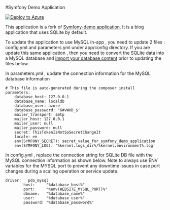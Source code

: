 #Symfony Demo Application

[![Deploy to Azure](http://azuredeploy.net/deploybutton.png)](https://azuredeploy.net/)

This application is a fork of [Symfony-demo application](https://github.com/symfony/symfony-demo). It  is a blog application that uses SQLite by default. 

To update the application to use MySQL in-app , you need to update 2 files : config.yml and parameters.yml under app/config directory. If you are update this same application , then you need to convert the SQLite data into a MySQL database and [import your database content](https://blogs.msdn.microsoft.com/appserviceteam/2016/08/18/exporting-your-database-to-local-mysql/) prior to updating the files below. 

In parameters.yml , update the connection information for the MySQL database information
```
# This file is auto-generated during the composer install
parameters:
    database_host: 127.0.0.1
    database_name: localdb
    database_user: azure
    database_password: '6#vWHD_$'
    mailer_transport: smtp
    mailer_host: 127.0.0.1
    mailer_user: null
    mailer_password: null
    secret: ThisTokenIsNotSoSecretChangeIt
    locale: en
    env(SYMFONY_SECRET): secret_value_for_symfony_demo_application
    env(SYMFONY_LOG): '%kernel.logs_dir%/%kernel.environment%.log'

```
In config.yml , replace the connection string for SQLite DB file with the MySQL connection information as shown below. Note to always use ENV variables for the MYSQL port to prevent any downtime issues in case port changes during a scaling operation or service update. 
```
driver:   pdo_mysql
        host:     "%database_host%"
        port:     "%env(WEBSITE_MYSQL_PORT)%"
        dbname:   "%database_name%"
        user:     "%database_user%"
        password: "%database_password%"
```
